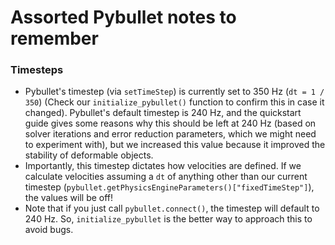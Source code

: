#  Assorted Pybullet notes to remember

### Timesteps

- Pybullet's timestep (via `setTimeStep`) is currently set to 350 Hz (`dt = 1 / 350`) (Check our `initialize_pybullet()` function to confirm this in case it changed). Pybullet's default timestep is 240 Hz, and the quickstart guide gives some reasons why this should be left at 240 Hz (based on solver iterations and error reduction parameters, which we might need to experiment with), but we increased this value because it improved the stability of deformable objects. 
- Importantly, this timestep dictates how velocities are defined. If we calculate velocities assuming a `dt` of anything other than our current timestep (`pybullet.getPhysicsEngineParameters()["fixedTimeStep"]`), the values will be off!
- Note that if you just call `pybullet.connect()`, the timestep will default to 240 Hz. So, `initialize_pybullet` is the better way to approach this to avoid bugs. 
